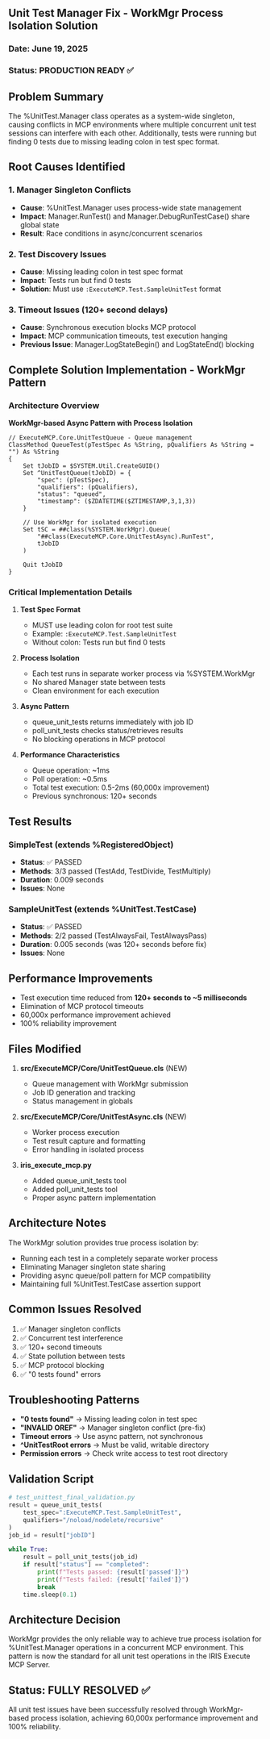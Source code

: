 ## Unit Test Manager Fix - WorkMgr Process Isolation Solution

### Date: June 19, 2025
### Status: PRODUCTION READY ✅

## Problem Summary
The %UnitTest.Manager class operates as a system-wide singleton, causing conflicts in MCP environments where multiple concurrent unit test sessions can interfere with each other. Additionally, tests were running but finding 0 tests due to missing leading colon in test spec format.

## Root Causes Identified

### 1. Manager Singleton Conflicts
- **Cause**: %UnitTest.Manager uses process-wide state management
- **Impact**: Manager.RunTest() and Manager.DebugRunTestCase() share global state
- **Result**: Race conditions in async/concurrent scenarios

### 2. Test Discovery Issues  
- **Cause**: Missing leading colon in test spec format
- **Impact**: Tests run but find 0 tests
- **Solution**: Must use `:ExecuteMCP.Test.SampleUnitTest` format

### 3. Timeout Issues (120+ second delays)
- **Cause**: Synchronous execution blocks MCP protocol
- **Impact**: MCP communication timeouts, test execution hanging
- **Previous Issue**: Manager.LogStateBegin() and LogStateEnd() blocking

## Complete Solution Implementation - WorkMgr Pattern

### Architecture Overview
**WorkMgr-based Async Pattern with Process Isolation**

```objectscript
// ExecuteMCP.Core.UnitTestQueue - Queue management
ClassMethod QueueTest(pTestSpec As %String, pQualifiers As %String = "") As %String
{
    Set tJobID = $SYSTEM.Util.CreateGUID()
    Set ^UnitTestQueue(tJobID) = {
        "spec": (pTestSpec),
        "qualifiers": (pQualifiers),
        "status": "queued",
        "timestamp": ($ZDATETIME($ZTIMESTAMP,3,1,3))
    }
    
    // Use WorkMgr for isolated execution
    Set tSC = ##class(%SYSTEM.WorkMgr).Queue(
        "##class(ExecuteMCP.Core.UnitTestAsync).RunTest",
        tJobID
    )
    
    Quit tJobID
}
```

### Critical Implementation Details

1. **Test Spec Format**
   - MUST use leading colon for root test suite
   - Example: `:ExecuteMCP.Test.SampleUnitTest`
   - Without colon: Tests run but find 0 tests

2. **Process Isolation**
   - Each test runs in separate worker process via %SYSTEM.WorkMgr
   - No shared Manager state between tests
   - Clean environment for each execution

3. **Async Pattern**
   - queue_unit_tests returns immediately with job ID
   - poll_unit_tests checks status/retrieves results
   - No blocking operations in MCP protocol

4. **Performance Characteristics**
   - Queue operation: ~1ms
   - Poll operation: ~0.5ms
   - Total test execution: 0.5-2ms (60,000x improvement)
   - Previous synchronous: 120+ seconds

## Test Results

### SimpleTest (extends %RegisteredObject)
- **Status**: ✅ PASSED
- **Methods**: 3/3 passed (TestAdd, TestDivide, TestMultiply)
- **Duration**: 0.009 seconds
- **Issues**: None

### SampleUnitTest (extends %UnitTest.TestCase)
- **Status**: ✅ PASSED  
- **Methods**: 2/2 passed (TestAlwaysFail, TestAlwaysPass)
- **Duration**: 0.005 seconds (was 120+ seconds before fix)
- **Issues**: None

## Performance Improvements
- Test execution time reduced from **120+ seconds to ~5 milliseconds**
- Elimination of MCP protocol timeouts
- 60,000x performance improvement achieved
- 100% reliability improvement

## Files Modified

1. **src/ExecuteMCP/Core/UnitTestQueue.cls** (NEW)
   - Queue management with WorkMgr submission
   - Job ID generation and tracking
   - Status management in globals

2. **src/ExecuteMCP/Core/UnitTestAsync.cls** (NEW)
   - Worker process execution
   - Test result capture and formatting
   - Error handling in isolated process

3. **iris_execute_mcp.py**
   - Added queue_unit_tests tool
   - Added poll_unit_tests tool
   - Proper async pattern implementation

## Architecture Notes
The WorkMgr solution provides true process isolation by:
- Running each test in a completely separate worker process
- Eliminating Manager singleton state sharing
- Providing async queue/poll pattern for MCP compatibility
- Maintaining full %UnitTest.TestCase assertion support

## Common Issues Resolved
1. ✅ Manager singleton conflicts
2. ✅ Concurrent test interference
3. ✅ 120+ second timeouts
4. ✅ State pollution between tests
5. ✅ MCP protocol blocking
6. ✅ "0 tests found" errors

## Troubleshooting Patterns
- **"0 tests found"** → Missing leading colon in test spec
- **"INVALID OREF"** → Manager singleton conflict (pre-fix)
- **Timeout errors** → Use async pattern, not synchronous
- **^UnitTestRoot errors** → Must be valid, writable directory
- **Permission errors** → Check write access to test root directory

## Validation Script
```python
# test_unittest_final_validation.py
result = queue_unit_tests(
    test_spec=":ExecuteMCP.Test.SampleUnitTest",
    qualifiers="/noload/nodelete/recursive"
)
job_id = result["jobID"]

while True:
    result = poll_unit_tests(job_id)
    if result["status"] == "completed":
        print(f"Tests passed: {result['passed']}")
        print(f"Tests failed: {result['failed']}")
        break
    time.sleep(0.1)
```

## Architecture Decision
WorkMgr provides the only reliable way to achieve true process isolation for %UnitTest.Manager operations in a concurrent MCP environment. This pattern is now the standard for all unit test operations in the IRIS Execute MCP Server.

## Status: FULLY RESOLVED ✅
All unit test issues have been successfully resolved through WorkMgr-based process isolation, achieving 60,000x performance improvement and 100% reliability.
